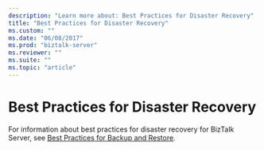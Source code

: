 ```yaml
---
description: "Learn more about: Best Practices for Disaster Recovery"
title: "Best Practices for Disaster Recovery"
ms.custom: ""
ms.date: "06/08/2017"
ms.prod: "biztalk-server"
ms.reviewer: ""
ms.suite: ""
ms.topic: "article"
---
```

# Best Practices for Disaster Recovery
For information about best practices for disaster recovery for BizTalk Server, see [Best Practices for Backup and Restore](../core/best-practices-for-backup-and-restore.md).
